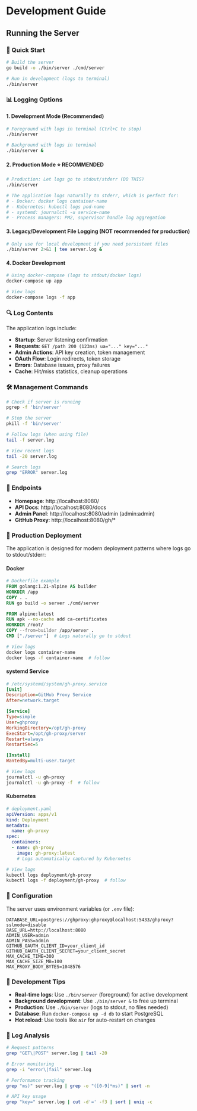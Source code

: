 # Development Guide

## Running the Server

### 🚀 Quick Start
```bash
# Build the server
go build -o ./bin/server ./cmd/server

# Run in development (logs to terminal)
./bin/server
```

### 📊 Logging Options

#### 1. Development Mode (Recommended)
```bash
# Foreground with logs in terminal (Ctrl+C to stop)
./bin/server

# Background with logs in terminal
./bin/server &
```

#### 2. Production Mode ⭐ RECOMMENDED
```bash
# Production: Let logs go to stdout/stderr (DO THIS)
./bin/server

# The application logs naturally to stderr, which is perfect for:
# - Docker: docker logs container-name
# - Kubernetes: kubectl logs pod-name  
# - systemd: journalctl -u service-name
# - Process managers: PM2, supervisor handle log aggregation
```

#### 3. Legacy/Development File Logging (NOT recommended for production)
```bash
# Only use for local development if you need persistent files
./bin/server 2>&1 | tee server.log &
```

#### 4. Docker Development
```bash
# Using docker-compose (logs to stdout/docker logs)
docker-compose up app

# View logs
docker-compose logs -f app
```

### 🔍 Log Contents

The application logs include:
- **Startup**: Server listening confirmation
- **Requests**: `GET /path 200 (123ms) ua="..." key="..."`  
- **Admin Actions**: API key creation, token management
- **OAuth Flow**: Login redirects, token storage
- **Errors**: Database issues, proxy failures
- **Cache**: Hit/miss statistics, cleanup operations

### 🛠️ Management Commands

```bash
# Check if server is running
pgrep -f 'bin/server'

# Stop the server
pkill -f 'bin/server'

# Follow logs (when using file)
tail -f server.log

# View recent logs
tail -20 server.log

# Search logs
grep "ERROR" server.log
```

### 📍 Endpoints

- **Homepage**: http://localhost:8080/
- **API Docs**: http://localhost:8080/docs
- **Admin Panel**: http://localhost:8080/admin (admin:admin)
- **GitHub Proxy**: http://localhost:8080/gh/*

### 🚀 Production Deployment

The application is designed for modern deployment patterns where logs go to stdout/stderr:

#### Docker
```dockerfile
# Dockerfile example
FROM golang:1.21-alpine AS builder
WORKDIR /app
COPY . .
RUN go build -o server ./cmd/server

FROM alpine:latest
RUN apk --no-cache add ca-certificates
WORKDIR /root/
COPY --from=builder /app/server .
CMD ["./server"]  # Logs naturally go to stdout
```

```bash
# View logs
docker logs container-name
docker logs -f container-name  # follow
```

#### systemd Service
```ini
# /etc/systemd/system/gh-proxy.service
[Unit]
Description=GitHub Proxy Service
After=network.target

[Service]
Type=simple
User=ghproxy
WorkingDirectory=/opt/gh-proxy
ExecStart=/opt/gh-proxy/server
Restart=always
RestartSec=5

[Install]
WantedBy=multi-user.target
```

```bash
# View logs
journalctl -u gh-proxy
journalctl -u gh-proxy -f  # follow
```

#### Kubernetes
```yaml
# deployment.yaml
apiVersion: apps/v1
kind: Deployment
metadata:
  name: gh-proxy
spec:
  containers:
  - name: gh-proxy
    image: gh-proxy:latest
    # Logs automatically captured by Kubernetes
```

```bash
# View logs  
kubectl logs deployment/gh-proxy
kubectl logs -f deployment/gh-proxy  # follow
```

### 🔧 Configuration

The server uses environment variables (or `.env` file):

```env
DATABASE_URL=postgres://ghproxy:ghproxy@localhost:5433/ghproxy?sslmode=disable
BASE_URL=http://localhost:8080
ADMIN_USER=admin
ADMIN_PASS=admin
GITHUB_OAUTH_CLIENT_ID=your_client_id
GITHUB_OAUTH_CLIENT_SECRET=your_client_secret
MAX_CACHE_TIME=300
MAX_CACHE_SIZE_MB=100
MAX_PROXY_BODY_BYTES=1048576
```

### 🐛 Development Tips

- **Real-time logs**: Use `./bin/server` (foreground) for active development
- **Background development**: Use `./bin/server &` to free up terminal  
- **Production**: Use `./bin/server` (logs to stdout, no files needed)
- **Database**: Run `docker-compose up -d db` to start PostgreSQL
- **Hot reload**: Use tools like `air` for auto-restart on changes

### 📝 Log Analysis

```bash
# Request patterns
grep "GET\|POST" server.log | tail -20

# Error monitoring  
grep -i "error\|fail" server.log

# Performance tracking
grep "ms)" server.log | grep -o "([0-9]*ms)" | sort -n

# API key usage
grep "key=" server.log | cut -d'=' -f3 | sort | uniq -c
```
